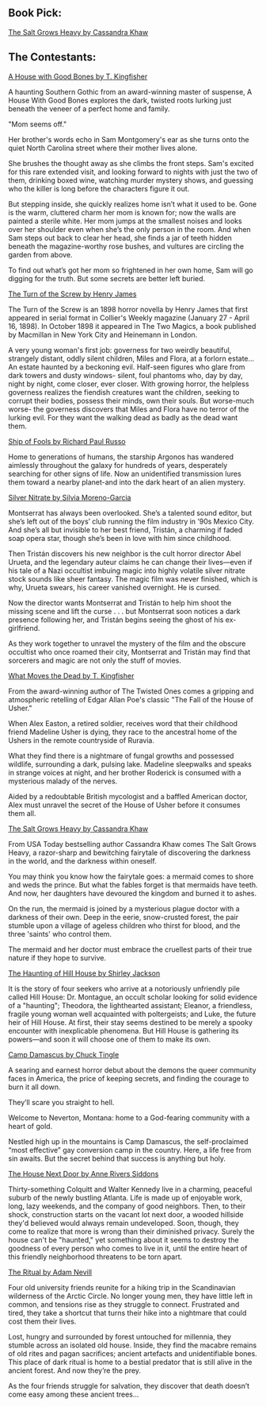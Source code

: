 ## Book Pick:

[The Salt Grows Heavy by Cassandra Khaw](https://www.goodreads.com/book/show/61884779-the-salt-grows-heavy)

## The Contestants:

[A House with Good Bones by T. Kingfisher](https://www.goodreads.com/book/show/60784409-a-house-with-good-bones)

A haunting Southern Gothic from an award-winning master of suspense, A House With Good Bones explores the dark, twisted roots lurking just beneath the veneer of a perfect home and family.  
  
"Mom seems off."  
  
Her brother's words echo in Sam Montgomery's ear as she turns onto the quiet North Carolina street where their mother lives alone.  
  
She brushes the thought away as she climbs the front steps. Sam's excited for this rare extended visit, and looking forward to nights with just the two of them, drinking boxed wine, watching murder mystery shows, and guessing who the killer is long before the characters figure it out.  
  
But stepping inside, she quickly realizes home isn’t what it used to be. Gone is the warm, cluttered charm her mom is known for; now the walls are painted a sterile white. Her mom jumps at the smallest noises and looks over her shoulder even when she’s the only person in the room. And when Sam steps out back to clear her head, she finds a jar of teeth hidden beneath the magazine-worthy rose bushes, and vultures are circling the garden from above.  
  
To find out what’s got her mom so frightened in her own home, Sam will go digging for the truth. But some secrets are better left buried.

[The Turn of the Screw by Henry James](https://www.goodreads.com/book/show/12948.The_Turn_of_the_Screw)

The Turn of the Screw is an 1898 horror novella by Henry James that first appeared in serial format in Collier's Weekly magazine (January 27 - April 16, 1898). In October 1898 it appeared in The Two Magics, a book published by Macmillan in New York City and Heinemann in London.  
  
A very young woman's first job: governess for two weirdly beautiful, strangely distant, oddly silent children, Miles and Flora, at a forlorn estate... An estate haunted by a beckoning evil. Half-seen figures who glare from dark towers and dusty windows- silent, foul phantoms who, day by day, night by night, come closer, ever closer. With growing horror, the helpless governess realizes the fiendish creatures want the children, seeking to corrupt their bodies, possess their minds, own their souls. But worse-much worse- the governess discovers that Miles and Flora have no terror of the lurking evil. For they want the walking dead as badly as the dead want them.

[Ship of Fools by Richard Paul Russo](https://www.goodreads.com/book/show/24827.Ship_of_Fools)

Home to generations of humans, the starship Argonos has wandered aimlessly throughout the galaxy for hundreds of years, desperately searching for other signs of life. Now an unidentified transmission lures them toward a nearby planet-and into the dark heart of an alien mystery.

[Silver Nitrate by Silvia Moreno-Garcia](https://www.goodreads.com/book/show/63249718)

Montserrat has always been overlooked. She’s a talented sound editor, but she’s left out of the boys’ club running the film industry in ’90s Mexico City. And she’s all but invisible to her best friend, Tristán, a charming if faded soap opera star, though she’s been in love with him since childhood.  
  
Then Tristán discovers his new neighbor is the cult horror director Abel Urueta, and the legendary auteur claims he can change their lives—even if his tale of a Nazi occultist imbuing magic into highly volatile silver nitrate stock sounds like sheer fantasy. The magic film was never finished, which is why, Urueta swears, his career vanished overnight. He is cursed.  
  
Now the director wants Montserrat and Tristán to help him shoot the missing scene and lift the curse . . . but Montserrat soon notices a dark presence following her, and Tristán begins seeing the ghost of his ex-girlfriend.  
  
As they work together to unravel the mystery of the film and the obscure occultist who once roamed their city, Montserrat and Tristán may find that sorcerers and magic are not only the stuff of movies.

[What Moves the Dead by T. Kingfisher](https://www.goodreads.com/book/show/58724626-what-moves-the-dead)

From the award-winning author of The Twisted Ones comes a gripping and atmospheric retelling of Edgar Allan Poe's classic "The Fall of the House of Usher."  
  
When Alex Easton, a retired soldier, receives word that their childhood friend Madeline Usher is dying, they race to the ancestral home of the Ushers in the remote countryside of Ruravia.  
  
What they find there is a nightmare of fungal growths and possessed wildlife, surrounding a dark, pulsing lake. Madeline sleepwalks and speaks in strange voices at night, and her brother Roderick is consumed with a mysterious malady of the nerves.  
  
Aided by a redoubtable British mycologist and a baffled American doctor, Alex must unravel the secret of the House of Usher before it consumes them all.

[The Salt Grows Heavy by Cassandra Khaw](https://www.goodreads.com/book/show/61884779-the-salt-grows-heavy)

From USA Today bestselling author Cassandra Khaw comes The Salt Grows Heavy, a razor-sharp and bewitching fairytale of discovering the darkness in the world, and the darkness within oneself.  
  
You may think you know how the fairytale goes: a mermaid comes to shore and weds the prince. But what the fables forget is that mermaids have teeth. And now, her daughters have devoured the kingdom and burned it to ashes.  
  
On the run, the mermaid is joined by a mysterious plague doctor with a darkness of their own. Deep in the eerie, snow-crusted forest, the pair stumble upon a village of ageless children who thirst for blood, and the three 'saints' who control them.  
  
The mermaid and her doctor must embrace the cruellest parts of their true nature if they hope to survive.

[The Haunting of Hill House by Shirley Jackson](https://www.goodreads.com/book/show/89717.The_Haunting_of_Hill_House)

It is the story of four seekers who arrive at a notoriously unfriendly pile called Hill House: Dr. Montague, an occult scholar looking for solid evidence of a "haunting"; Theodora, the lighthearted assistant; Eleanor, a friendless, fragile young woman well acquainted with poltergeists; and Luke, the future heir of Hill House. At first, their stay seems destined to be merely a spooky encounter with inexplicable phenomena. But Hill House is gathering its powers—and soon it will choose one of them to make its own.

[Camp Damascus by Chuck Tingle](https://www.goodreads.com/book/show/61884782)

A searing and earnest horror debut about the demons the queer community faces in America, the price of keeping secrets, and finding the courage to burn it all down.  
  
They’ll scare you straight to hell.  
  
Welcome to Neverton, Montana: home to a God-fearing community with a heart of gold.  
  
Nestled high up in the mountains is Camp Damascus, the self-proclaimed “most effective” gay conversion camp in the country. Here, a life free from sin awaits. But the secret behind that success is anything but holy.

[The House Next Door by Anne Rivers Siddons](https://www.goodreads.com/book/show/104217.The_House_Next_Door)

Thirty-something Colquitt and Walter Kennedy live in a charming, peaceful suburb of the newly bustling Atlanta. Life is made up of enjoyable work, long, lazy weekends, and the company of good neighbors. Then, to their shock, construction starts on the vacant lot next door, a wooded hillside they'd believed would always remain undeveloped. Soon, though, they come to realize that more is wrong than their diminished privacy. Surely the house can't be "haunted," yet something about it seems to destroy the goodness of every person who comes to live in it, until the entire heart of this friendly neighborhood threatens to be torn apart.

[The Ritual by Adam Nevill](https://www.goodreads.com/book/show/10239382-the-ritual)

Four old university friends reunite for a hiking trip in the Scandinavian wilderness of the Arctic Circle. No longer young men, they have little left in common, and tensions rise as they struggle to connect. Frustrated and tired, they take a shortcut that turns their hike into a nightmare that could cost them their lives.  
  
Lost, hungry and surrounded by forest untouched for millennia, they stumble across an isolated old house. Inside, they find the macabre remains of old rites and pagan sacrifices; ancient artefacts and unidentifiable bones. This place of dark ritual is home to a bestial predator that is still alive in the ancient forest. And now they’re the prey.  
  
As the four friends struggle for salvation, they discover that death doesn’t come easy among these ancient trees...
